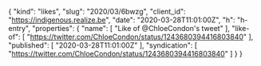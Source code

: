 {
  "kind": "likes",
  "slug": "2020/03/6bwzg",
  "client_id": "https://indigenous.realize.be",
  "date": "2020-03-28T11:01:00Z",
  "h": "h-entry",
  "properties": {
    "name": [
      "Like of @ChloeCondon's tweet"
    ],
    "like-of": [
      "https://twitter.com/ChloeCondon/status/1243680394416803840"
    ],
    "published": [
      "2020-03-28T11:01:00Z"
    ],
    "syndication": [
      "https://twitter.com/ChloeCondon/status/1243680394416803840"
    ]
  }
}
